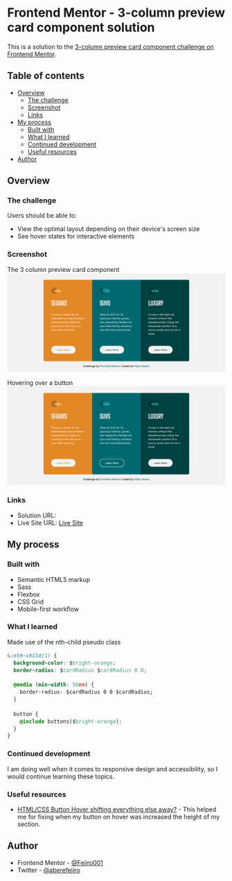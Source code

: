 # Frontend Mentor - 3-column preview card component solution

This is a solution to the [3-column preview card component challenge on Frontend Mentor](https://www.frontendmentor.io/challenges/3column-preview-card-component-pH92eAR2-).

## Table of contents

- [Overview](#overview)
  - [The challenge](#the-challenge)
  - [Screenshot](#screenshot)
  - [Links](#links)
- [My process](#my-process)
  - [Built with](#built-with)
  - [What I learned](#what-i-learned)
  - [Continued development](#continued-development)
  - [Useful resources](#useful-resources)
- [Author](#author)

## Overview

### The challenge

Users should be able to:

- View the optimal layout depending on their device's screen size
- See hover states for interactive elements

### Screenshot

The 3 column preview card component
![](./images/screenshots/3-column-card.png)

Hovering over a button
![](./images/screenshots/3-column-card-hover.png)

### Links

- Solution URL: [](https://your-solution-url.com)
- Live Site URL: [Live Site](https://fejiro001.github.io/3-column-preview-card-component-main/)

## My process

### Built with

- Semantic HTML5 markup
- Sass
- Flexbox
- CSS Grid
- Mobile-first workflow

### What I learned

Made use of the nth-child pseudo class 

```css
&:nth-child(1) {
  background-color: $bright-orange;
  border-radius: $cardRadius $cardRadius 0 0;

  @media (min-width: 50em) {
    border-radius: $cardRadius 0 0 $cardRadius;
  }

  button {
    @include buttons($bright-orange);
  }
}
```

### Continued development

I am doing well when it comes to responsive design and accessibility, so I would continue learning these topics.

### Useful resources

- [HTML/CSS Button Hover shifting everything else away?](https://stackoverflow.com/questions/60308488/html-css-button-hover-shifting-everything-else-away) - This helped me for fixing when my button on hover was increased the height of my section.

## Author

- Frontend Mentor - [@Fejiro001 ](https://www.frontendmentor.io/profile/Fejiro001)
- Twitter - [@aberefejiro ](https://www.twitter.com/aberefejiro)
